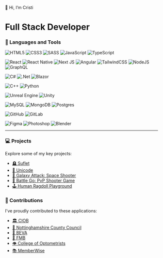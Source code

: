 👋 Hi, I’m Cristi

# Full Stack Developer

### 🧰 Languages and Tools

![HTML5](https://img.shields.io/badge/html5-%23E34F26.svg?style=for-the-badge&logo=html5&logoColor=white) ![CSS3](https://img.shields.io/badge/css3-%231572B6.svg?style=for-the-badge&logo=css3&logoColor=white) ![SASS](https://img.shields.io/badge/SASS-hotpink.svg?style=for-the-badge&logo=SASS&logoColor=white) ![JavaScript](https://img.shields.io/badge/JavaScript-F7DF1E?logo=javascript&style=for-the-badge&logoColor=white) ![TypeScript](https://img.shields.io/badge/typescript-%23007ACC.svg?style=for-the-badge&logo=typescript&logoColor=white)

![React](https://img.shields.io/badge/react-%2320232a.svg?style=for-the-badge&logo=react&logoColor=%2361DAFB) ![React Native](https://img.shields.io/badge/React_Native-%2320232a.svg?logo=react&style=for-the-badge&logoColor=white) ![Next JS](https://img.shields.io/badge/Next-black?style=for-the-badge&logo=next.js) ![Angular](https://img.shields.io/badge/angular-%23DD0031.svg?style=for-the-badge&logo=angular&logoColor=white) ![TailwindCSS](https://img.shields.io/badge/tailwindcss-%2338B2AC.svg?style=for-the-badge&logo=tailwind-css&logoColor=white) ![NodeJS](https://img.shields.io/badge/node.js-6DA55F?style=for-the-badge&logo=node.js&logoColor=white) ![GraphQL](https://img.shields.io/badge/-GraphQL-E10098?style=for-the-badge&logo=graphql&logoColor=white)

![C#](https://img.shields.io/badge/c%23-%23239120.svg?style=for-the-badge&logo=csharp&logoColor=white) ![.Net](https://img.shields.io/badge/.NET-5C2D91?style=for-the-badge&logo=.net&logoColor=white) ![Blazor](https://img.shields.io/badge/Blazor-512BD4?logo=blazor&style=for-the-badge&logoColor=white)

![C++](https://img.shields.io/badge/C++-%2300599C.svg?logo=c%2B%2B&style=for-the-badge&logoColor=white) ![Python](https://img.shields.io/badge/Python-3776AB?logo=python&style=for-the-badge&logoColor=white)

![Unreal Engine](https://img.shields.io/badge/Unreal%20Engine-%23313131.svg?logo=unrealengine&style=for-the-badge&logoColor=white) ![Unity](https://img.shields.io/badge/Unity-%23000000.svg?logo=unity&style=for-the-badge&logoColor=white)

![MySQL](https://img.shields.io/badge/MySQL-4479A1?logo=mysql&style=for-the-badge&logoColor=white) ![MongoDB](https://img.shields.io/badge/MongoDB-%234ea94b.svg?style=for-the-badge&logo=mongodb&logoColor=white) ![Postgres](https://img.shields.io/badge/postgres-%23316192.svg?style=for-the-badge&logo=postgresql&logoColor=white)

![GitHub](https://img.shields.io/badge/GitHub-%23121011.svg?logo=github&style=for-the-badge&logoColor=white) ![GitLab](https://img.shields.io/badge/GitLab-FC6D26?logo=gitlab&style=for-the-badge&logoColor=white)

![Figma](https://img.shields.io/badge/figma-%23F24E1E.svg?style=for-the-badge&logo=figma&logoColor=white) ![Photoshop](https://img.shields.io/badge/adobe%20photoshop-%2331A8FF.svg?style=for-the-badge&logo=adobe%20photoshop&logoColor=white) ![Blender](https://img.shields.io/badge/Blender-%23F5792A.svg?logo=blender&style=for-the-badge&logoColor=white)

---

### 💻 Projects
Explore some of my key projects:

- [🪦 Suflet](https://suflet.md/)
- [🥼 Unicode](https://unicode.md/en)
- [🚀 Galaxy Attack: Space Shooter](https://apps.apple.com/md/app/galaxy-attack-space-shooter/id6443487632)
- [🔫 Battle Go: PvP Shooter Game](https://apps.apple.com/md/app/battle-go-pvp-shooter-game/id6444125410)
- [🕹️ Human Ragdoll Playground](https://apps.apple.com/md/app/human-ragdoll-playground/id6444488412)

### 🤝 Contributions
I've proudly contributed to these applications:

- [🏛️ CIOB](https://play.google.com/store/apps/details?id=org.ciob.app)
- [📱 Nottinghamshire County Council](https://play.google.com/store/apps/details?id=uk.gov.nottinghamshire.app)
- [🐎 BEVA](https://play.google.com/store/apps/details?id=uk.org.beva)
- [🏡 FMB](https://play.google.com/store/apps/details?id=uk.and.fmb)
- [👁️ College of Optometrists](https://play.google.com/store/apps/details?id=org.college_optometrists.app)
- [📚 MemberWise](https://play.google.com/store/apps/details?id=uk.org.memberwise.app)
